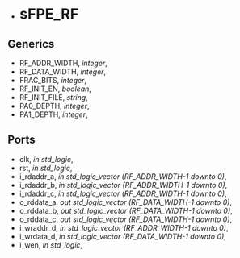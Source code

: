 *	# sFPE_RF

## Generics
*	RF_ADDR_WIDTH, *integer*,
*	RF_DATA_WIDTH, *integer*,
*	FRAC_BITS, *integer*,
*	RF_INIT_EN, *boolean*,
*	RF_INIT_FILE, *string*,
*	PA0_DEPTH, *integer*,
*	PA1_DEPTH, *integer*,

## Ports
*	clk, *in std_logic*,
*	rst, *in std_logic*,
*	i_rdaddr_a, *in  std_logic_vector (RF_ADDR_WIDTH-1 downto 0)*,
*	i_rdaddr_b, *in  std_logic_vector (RF_ADDR_WIDTH-1 downto 0)*,
*	i_rdaddr_c, *in  std_logic_vector (RF_ADDR_WIDTH-1 downto 0)*,
*	o_rddata_a, *out std_logic_vector (RF_DATA_WIDTH-1 downto 0)*,
*	o_rddata_b, *out std_logic_vector (RF_DATA_WIDTH-1 downto 0)*,
*	o_rddata_c, *out std_logic_vector (RF_DATA_WIDTH-1 downto 0)*,
*	i_wraddr_d, *in  std_logic_vector (RF_ADDR_WIDTH-1 downto 0)*,
*	i_wrdata_d, *in std_logic_vector (RF_DATA_WIDTH-1 downto 0)*,
*	i_wen, *in std_logic*,
